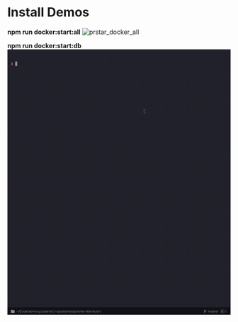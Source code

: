 # Install Demos

**npm run docker:start:all**
![prstar_docker_all](https://github.com/servexyz/prisma-starter/blob/master/docs/prstar_docker_all.gif)

**npm run docker:start:db**
![prstar_docker_db](https://github.com/servexyz/prisma-starter/blob/master/docs/prstar_docker_db.gif)
